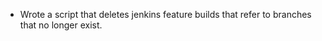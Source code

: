  - Wrote a script that deletes jenkins feature builds that refer to branches
   that no longer exist.
